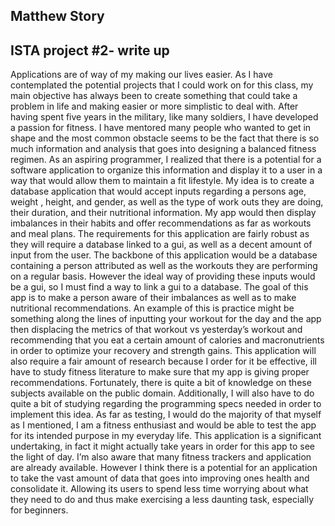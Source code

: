 Matthew Story
--
ISTA project #2- write up
--


Applications are of way of my making our lives easier. As I have contemplated the potential projects that I could work on for this class, my main objective has always been to create something that could take a problem in life and making easier or more simplistic to deal with. After having spent five years in the military, like many soldiers, I have developed a passion for fitness. I have mentored many people who wanted to get in shape and the most common obstacle seems to be the fact that there is so much information and analysis that goes into designing a balanced fitness regimen. As an aspiring programmer, I realized that there is a potential for a software application to organize this information and display it to a user in a way that would allow them to maintain a fit lifestyle. My idea is to create a database application that would accept inputs regarding a persons age, weight , height, and gender, as well as the type of work outs they are doing, their duration, and their nutritional information. My app would then display imbalances in their habits and offer recommendations as far as workouts and meal plans.
  The requirements for this application are fairly robust as they will require a database linked to a gui, as well as a decent amount of input from the user. The backbone of this application would be a database containing a person attributed as well as the workouts they are performing on a regular basis. However the ideal way of providing these inputs would be a gui, so I must find a way to link a gui to a database. The goal of this app is to make a person aware of their imbalances as well as to make nutritional recommendations. An example of this is practice might be something along the lines of inputting your workout for the day and the app then displacing the metrics of that workout vs yesterday’s workout and recommending that you eat a certain amount of calories and macronutrients in order to optimize your recovery and strength gains. 
This application will also require a fair amount of research because I order for it be effective, ill have to study fitness literature to make sure that my app is giving proper recommendations. Fortunately, there is quite a bit of knowledge on these subjects available on the public domain. Additionally, I will also have to do quite a bit of studying regarding the programming specs needed in order to implement this idea. As far as testing, I would do the majority of that myself as I mentioned, I am a fitness enthusiast and would be able to test the app for its intended purpose in my everyday life.
This application is a significant undertaking, in fact it might actually take years in order for this app to see the light of day. I’m also aware that many fitness trackers and application are already available. However I think there is a potential for an application to take the vast amount of data that goes into improving ones health and consolidate it. Allowing its users to spend less time worrying about what they need to do and thus make exercising a less daunting task, especially for beginners.
